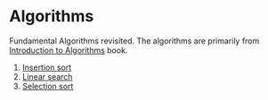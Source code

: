# Algorithms
Fundamental Algorithms revisited.
The algorithms are primarily from [Introduction to Algorithms](https://www.amazon.co.uk/Introduction-Algorithms-Thomas-H-Cormen/dp/0262033844/ref=sr_1_2?dchild=1&keywords=The+Algorithms&qid=1603013507&sr=8-2) book.


1. [Insertion sort](https://github.com/bezgoan/Algos/blob/main/Cormen/Ch02/insertion_sort.py)
2. [Linear search](https://github.com/bezgoan/Algos/blob/main/Cormen/Ch02/linear_search.py)
3. [Selection sort](https://github.com/bezgoan/Algos/blob/main/Cormen/Ch02/selection_sort.py)